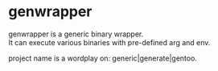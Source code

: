 # genwrapper

genwrapper is a generic binary wrapper.  
It can execute various binaries with pre-defined arg and env.  

project name is a wordplay on: generic|generate|gentoo.
